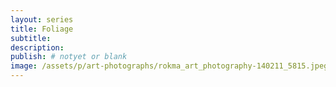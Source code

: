 ```yaml
---
layout: series
title: Foliage
subtitle: 
description:
publish: # notyet or blank
image: /assets/p/art-photographs/rokma_art_photography-140211_5815.jpeg
---
```

